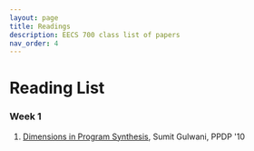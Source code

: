```yaml
---
layout: page
title: Readings
description: EECS 700 class list of papers
nav_order: 4
---
```


# Reading List

### Week 1

1. [Dimensions in Program Synthesis](https://www.microsoft.com/en-us/research/wp-content/uploads/2016/12/ppdp10-synthesis.pdf), Sumit Gulwani, PPDP '10
